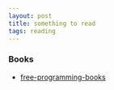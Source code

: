 ```yaml
---
layout: post
title: something to read
tags: reading
---
```


### Books 
* [free-programming-books](https://github.com/EbookFoundation/free-programming-books/blob/master/free-programming-books.md)